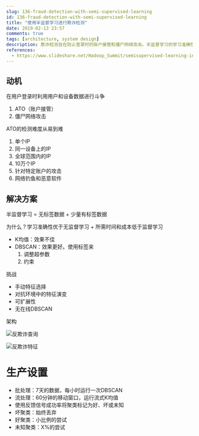 ```yaml
---
slug: 136-fraud-detection-with-semi-supervised-learning
id: 136-fraud-detection-with-semi-supervised-learning
title: "使用半监督学习进行欺诈检测"
date: 2019-02-13 23:57
comments: true
tags: [architecture, system design]
description: 欺诈检测旨在防止登录时的账户接管和僵尸网络攻击。半监督学习的学习准确性优于无监督学习，并且所需时间和成本低于监督学习。
references:
  - https://www.slideshare.net/Hadoop_Summit/semisupervised-learning-in-an-adversarial-environment
---
```


## 动机

在用户登录时利用用户和设备数据进行斗争

1. ATO（账户接管）
2. 僵尸网络攻击

ATO的检测难度从易到难

1. 单个IP
2. 同一设备上的IP
3. 全球范围内的IP
4. 10万个IP
5. 针对特定账户的攻击
6. 网络钓鱼和恶意软件

## 解决方案

半监督学习 = 无标签数据 + 少量有标签数据

为什么？学习准确性优于无监督学习 + 所需时间和成本低于监督学习

* K均值：效果不佳
* DBSCAN：效果更好。使用标签来
	1. 调整超参数
	2. 约束

挑战

* 手动特征选择
* 对抗环境中的特征演变
* 可扩展性
* 无在线DBSCAN

架构

![反欺诈查询]( https://res.cloudinary.com/dohtidfqh/image/upload/v1550134196/web-guiguio/anti-fraud-query.png )

![反欺诈特征]( https://res.cloudinary.com/dohtidfqh/image/upload/v1550134196/web-guiguio/anti-fraud-feature.png )

# 生产设置
* 批处理：7天的数据，每小时运行一次DBSCAN
* 流处理：60分钟的移动窗口，运行流式K均值
* 使用反馈信号成功率将聚类标记为好、坏或未知
* 坏聚类：始终丢弃
* 好聚类：小比例的尝试
* 未知聚类：X%的尝试